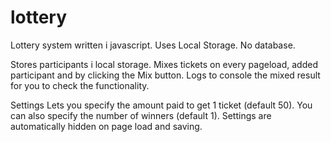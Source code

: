 # lottery
Lottery system written i javascript. Uses Local Storage. No database.

Stores participants i local storage.
Mixes tickets on every pageload, added participant and by clicking the Mix button.
Logs to console the mixed result for you to check the functionality.

Settings
Lets you specify the amount paid to get 1 ticket (default 50).
You can also specify the number of winners (default 1).
Settings are automatically hidden on page load and saving.
